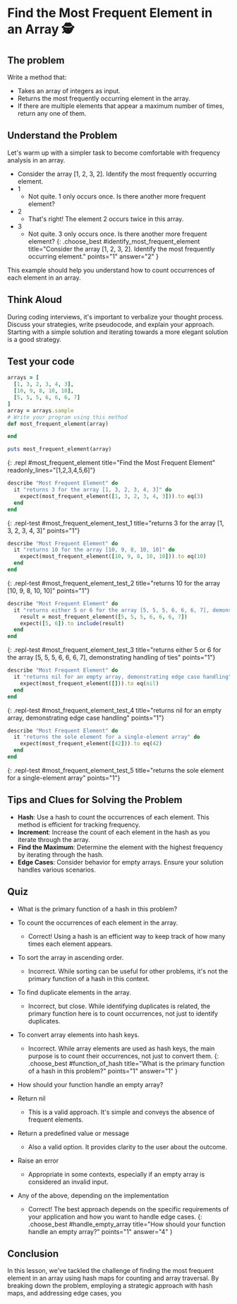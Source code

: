 # Find the Most Frequent Element in an Array 🕵️

## The problem
Write a method that:

- Takes an array of integers as input.
- Returns the most frequently occurring element in the array.
- If there are multiple elements that appear a maximum number of times, return any one of them.

## Understand the Problem
Let's warm up with a simpler task to become comfortable with frequency analysis in an array.

- Consider the array [1, 2, 3, 2]. Identify the most frequently occurring element.
- 1
  - Not quite. 1 only occurs once. Is there another more frequent element?
- 2
  - That's right! The element 2 occurs twice in this array.
- 3
  - Not quite. 3 only occurs once. Is there another more frequent element?
{: .choose_best #identify_most_frequent_element title="Consider the array [1, 2, 3, 2]. Identify the most frequently occurring element." points="1" answer="2" }

This example should help you understand how to count occurrences of each element in an array.

## Think Aloud
During coding interviews, it's important to verbalize your thought process. Discuss your strategies, write pseudocode, and explain your approach. Starting with a simple solution and iterating towards a more elegant solution is a good strategy.

## Test your code
```ruby
arrays = [
  [1, 3, 2, 3, 4, 3],
  [10, 9, 8, 10, 10],
  [5, 5, 5, 6, 6, 6, 7]
]
array = arrays.sample
# Write your program using this method
def most_frequent_element(array)

end

puts most_frequent_element(array)
```
{: .repl #most_frequent_element title="Find the Most Frequent Element" readonly_lines="[1,2,3,4,5,6]"}

```ruby
describe "Most Frequent Element" do
  it "returns 3 for the array [1, 3, 2, 3, 4, 3]" do
    expect(most_frequent_element([1, 3, 2, 3, 4, 3])).to eq(3)
  end
end
```
{: .repl-test #most_frequent_element_test_1 title="returns 3 for the array [1, 3, 2, 3, 4, 3]" points="1"}

```ruby
describe "Most Frequent Element" do
  it "returns 10 for the array [10, 9, 8, 10, 10]" do
    expect(most_frequent_element([10, 9, 8, 10, 10])).to eq(10)
  end
end
```
{: .repl-test #most_frequent_element_test_2 title="returns 10 for the array [10, 9, 8, 10, 10]" points="1"}

```ruby
describe "Most Frequent Element" do
  it "returns either 5 or 6 for the array [5, 5, 5, 6, 6, 6, 7], demonstrating handling of ties" do
    result = most_frequent_element([5, 5, 5, 6, 6, 6, 7])
    expect([5, 6]).to include(result)
  end
end
```
{: .repl-test #most_frequent_element_test_3 title="returns either 5 or 6 for the array [5, 5, 5, 6, 6, 6, 7], demonstrating handling of ties" points="1"}

```ruby
describe "Most Frequent Element" do
  it "returns nil for an empty array, demonstrating edge case handling" do
    expect(most_frequent_element([])).to eq(nil)
  end
end
```
{: .repl-test #most_frequent_element_test_4 title="returns nil for an empty array, demonstrating edge case handling" points="1"}

```ruby
describe "Most Frequent Element" do
  it "returns the sole element for a single-element array" do
    expect(most_frequent_element([42])).to eq(42)
  end
end
```
{: .repl-test #most_frequent_element_test_5 title="returns the sole element for a single-element array" points="1"}

## Tips and Clues for Solving the Problem
- **Hash**: Use a hash to count the occurrences of each element. This method is efficient for tracking frequency.
- **Increment**: Increase the count of each element in the hash as you iterate through the array.
- **Find the Maximum**: Determine the element with the highest frequency by iterating through the hash.
- **Edge Cases**: Consider behavior for empty arrays. Ensure your solution handles various scenarios.

## Quiz
- What is the primary function of a hash in this problem?
- To count the occurrences of each element in the array.
  - Correct! Using a hash is an efficient way to keep track of how many times each element appears.
- To sort the array in ascending order.
  - Incorrect. While sorting can be useful for other problems, it's not the primary function of a hash in this context.
- To find duplicate elements in the array.
  - Incorrect, but close. While identifying duplicates is related, the primary function here is to count occurrences, not just to identify duplicates.
- To convert array elements into hash keys.
  - Incorrect. While array elements are used as hash keys, the main purpose is to count their occurrences, not just to convert them.
{: .choose_best #function_of_hash title="What is the primary function of a hash in this problem?" points="1" answer="1" }

- How should your function handle an empty array?
- Return nil
  - This is a valid approach. It's simple and conveys the absence of frequent elements.
- Return a predefined value or message
  - Also a valid option. It provides clarity to the user about the outcome.
- Raise an error
  - Appropriate in some contexts, especially if an empty array is considered an invalid input.
- Any of the above, depending on the implementation
  - Correct! The best approach depends on the specific requirements of your application and how you want to handle edge cases.
{: .choose_best #handle_empty_array title="How should your function handle an empty array?" points="1" answer="4" }

## Conclusion
In this lesson, we've tackled the challenge of finding the most frequent element in an array using hash maps for counting and array traversal. By breaking down the problem, employing a strategic approach with hash maps, and addressing edge cases, you

